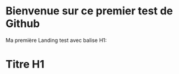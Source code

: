 # Bienvenue sur ce premier test de Github
Ma première Landing
test avec balise H1:
<h1>Titre H1</h1>
